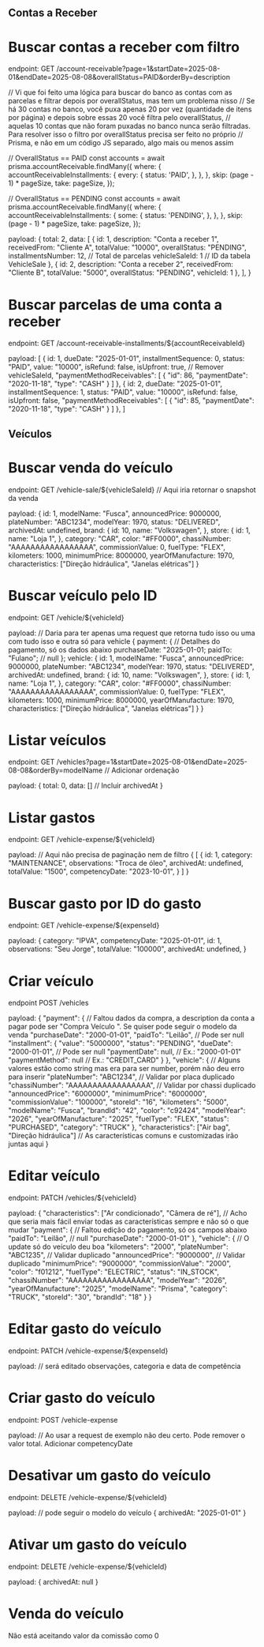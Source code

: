 ## Contas a Receber

# Buscar contas a receber com filtro

endpoint: 
GET /account-receivable?page=1&startDate=2025-08-01&endDate=2025-08-08&overallStatus=PAID&orderBy=description

// Vi que foi feito uma lógica para buscar do banco as contas com as parcelas e filtrar depois por overallStatus, mas tem um problema nisso
// Se há 30 contas no banco, você puxa apenas 20 por vez (quantidade de itens por página) e depois sobre essas 20 você filtra pelo overallStatus,
// aquelas 10 contas que não foram puxadas no banco nunca serão filtradas. Para resolver isso o filtro por overallStatus precisa ser feito no próprio
// Prisma, e não em um código JS separado, algo mais ou menos assim

// OverallStatus == PAID
const accounts = await prisma.accountReceivable.findMany({
    where: {
        accountReceivableInstallments: {
            every: {
                status: 'PAID',
            },
        },
    },
    skip: (page - 1) * pageSize,
    take: pageSize,
});

// OverallStatus == PENDING
const accounts = await prisma.accountReceivable.findMany({
    where: {
        accountReceivableInstallments: {
            some: {
                status: 'PENDING',
            },
        },
    },
    skip: (page - 1) * pageSize,
    take: pageSize,
});

payload:
{
    total: 2,
    data: [
        {
            id: 1,
            description: "Conta a receber 1",
            receivedFrom: "Cliente A",
            totalValue: "10000",
            overallStatus: "PENDING",
            installmentsNumber: 12, // Total de parcelas
            vehicleSaleId: 1 // ID da tabela VehicleSale
        },
        {
            id: 2,
            description: "Conta a receber 2",
            receivedFrom: "Cliente B",
            totalValue: "5000",
            overallStatus: "PENDING",
            vehicleId: 1
        },
    ],
}

# Buscar parcelas de uma conta a receber

endpoint: 
GET /account-receivable-installments/${accountReceivableId}

payload:
[
    {
        id: 1,
        dueDate: "2025-01-01",
        installmentSequence: 0,
        status: "PAID",
        value: "10000",
        isRefund: false,
        isUpfront: true,
        // Remover vehicleSaleId,
        "paymentMethodReceivables": [
            {
                "id": 86,
                "paymentDate": "2020-11-18",
                "type": "CASH"
            }
        ]
    },
    {
        id: 2,
        dueDate: "2025-01-01",
        installmentSequence: 1,
        status: "PAID",
        value: "10000",
        isRefund: false,
        isUpfront: false,
        "paymentMethodReceivables": [
            {
                "id": 85,
                "paymentDate": "2020-11-18",
                "type": "CASH"
            }
        ]
    },
]

## Veículos

# Buscar venda do veículo

endpoint:
GET /vehicle-sale/${vehicleSaleId} // Aqui iria retornar o snapshot da venda

payload: 
{
    id: 1,
    modelName: "Fusca",
    announcedPrice: 9000000,
    plateNumber: "ABC1234",
    modelYear: 1970,
    status: "DELIVERED",
    archivedAt: undefined,
    brand: {
        id: 10,
        name: "Volkswagen",
    },
    store: {
        id: 1,
        name: "Loja 1",
    },
    category: "CAR",
    color: "#FF0000",
    chassiNumber: "AAAAAAAAAAAAAAAAA",
    commissionValue: 0,
    fuelType: "FLEX",
    kilometers: 1000,
    minimumPrice: 8000000,
    yearOfManufacture: 1970,
    characteristics: ["Direção hidráulica", "Janelas elétricas"]
}

# Buscar veículo pelo ID

endpoint:
GET /vehicle/${vehicleId}

payload: // Daria para ter apenas uma request que retorna tudo isso ou uma com tudo isso e outra só para vehicle
{
    payment: { // Detalhes do pagamento, só os dados abaixo
        purchaseDate: "2025-01-01;
        paidTo: "Fulano"; // null
    };
    vehicle: {
        id: 1,
        modelName: "Fusca",
        announcedPrice: 9000000,
        plateNumber: "ABC1234",
        modelYear: 1970,
        status: "DELIVERED",
        archivedAt: undefined,
        brand: {
            id: 10,
            name: "Volkswagen",
        },
        store: {
            id: 1,
            name: "Loja 1",
        },
        category: "CAR",
        color: "#FF0000",
        chassiNumber: "AAAAAAAAAAAAAAAAA",
        commissionValue: 0,
        fuelType: "FLEX",
        kilometers: 1000,
        minimumPrice: 8000000,
        yearOfManufacture: 1970,
        characteristics: ["Direção hidráulica", "Janelas elétricas"]
    }
}

# Listar veículos

endpoint:
GET /vehicles?page=1&startDate=2025-08-01&endDate=2025-08-08&orderBy=modelName // Adicionar ordenação

payload:
{
    total: 0,
    data: [] // Incluir archivedAt
}

# Listar gastos

endpoint:
GET /vehicle-expense/${vehicleId}

payload: // Aqui não precisa de paginação nem de filtro
{
    [
        {
            id: 1,
            category: "MAINTENANCE",
            observations: "Troca de óleo",
            archivedAt: undefined,
            totalValue: "1500",
            competencyDate: "2023-10-01",
      }
    ]
}

# Buscar gasto por ID do gasto

endpoint:
GET /vehicle-expense/${expenseId}

payload:
{
    category: "IPVA",
    competencyDate: "2025-01-01",
    id: 1,
    observations: "Seu Jorge",
    totalValue: "100000",
    archivedAt: undefined,
}

# Criar veículo

endpoint
POST /vehicles

payload:
{
    "payment": { // Faltou dados da compra, a description da conta a pagar pode ser "Compra Veículo <placa>". Se quiser pode seguir o modelo da venda
        "purchaseDate": "2000-01-01",
        "paidTo": "Leilão", // Pode ser null
        "installment": {
            "value": "5000000",
            "status": "PENDING",
            "dueDate": "2000-01-01", // Pode ser null
            "paymentDate": null, // Ex.: "2000-01-01"
            "paymentMethod": null // Ex.: "CREDIT_CARD"
        }
    },
    "vehicle": { // Alguns valores estão como string mas era para ser number, porém não deu erro para inserir
        "plateNumber": "ABC1234", // Validar por placa duplicado
        "chassiNumber": "AAAAAAAAAAAAAAAAA", // Validar por chassi duplicado
        "announcedPrice": "6000000",
        "minimumPrice": "6000000",
        "commissionValue": "100000",
        "storeId": "16",
        "kilometers": "5000",
        "modelName": "Fusca",
        "brandId": "42",
        "color": "c92424",
        "modelYear": "2026",
        "yearOfManufacture": "2025",
        "fuelType": "FLEX",
        "status": "PURCHASED",
        "category": "TRUCK"
    },
    "characteristics": ["Air bag", "Direção hidráulica"] // As características comuns e customizadas irão juntas aqui
}

# Editar veículo

endpoint:
PATCH /vehicles/${vehicleId}

payload:
{
    "characteristics": ["Ar condicionado", "Câmera de ré"], // Acho que seria mais fácil enviar todas as características sempre e não só o que mudar
    "payment": { // Faltou edição do pagamento, só os campos abaixo
        "paidTo": "Leilão", // null
        "purchaseDate": "2000-01-01"
    },
    "vehicle": { // O update só do veículo deu boa
        "kilometers": "2000",
        "plateNumber": "ABC1235", // Validar duplicado
        "announcedPrice": "9000000", // Validar duplicado
        "minimumPrice": "9000000",
        "commissionValue": "2000",
        "color": "f01212",
        "fuelType": "ELECTRIC",
        "status": "IN_STOCK",
        "chassiNumber": "AAAAAAAAAAAAAAAAA",
        "modelYear": "2026",
        "yearOfManufacture": "2025",
        "modelName": "Prisma",
        "category": "TRUCK",
        "storeId": "30",
        "brandId": "18"
    }
}

# Editar gasto do veículo

endpoint:
PATCH /vehicle-expense/${expenseId}

payload: // será editado observações, categoria e data de competência

# Criar gasto do veículo

endpoint:
POST /vehicle-expense

payload: // Ao usar a request de exemplo não deu certo. Pode remover o valor total. Adicionar competencyDate

# Desativar um gasto do veículo

endpoint:
DELETE /vehicle-expense/${vehicleId}

payload: // pode seguir o modelo do veículo
{
    archivedAt: "2025-01-01"
}

# Ativar um gasto do veículo

endpoint:
DELETE /vehicle-expense/${vehicleId}

payload:
{
    archivedAt: null
}

# Venda do veículo

Não está aceitando valor da comissão como 0